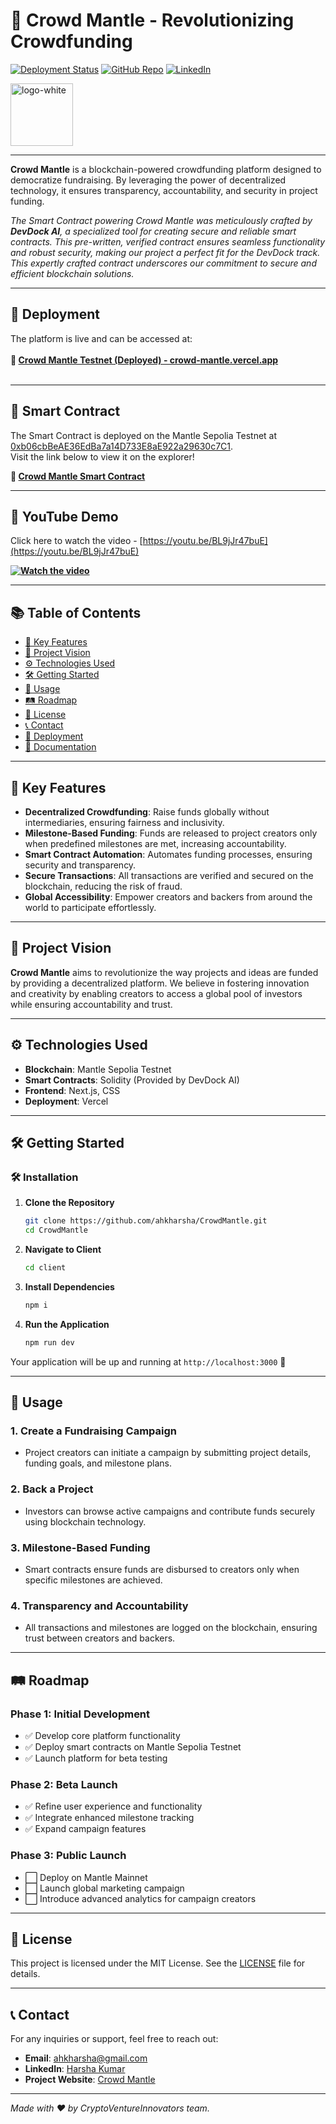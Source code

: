 # 🌟 **Crowd Mantle** - Revolutionizing Crowdfunding

[![Deployment Status](https://img.shields.io/badge/Deployment-Live-brightgreen)](https://crowd-mantle.vercel.app/)
[![GitHub Repo](https://img.shields.io/badge/GitHub-Repository-blue)](https://github.com/ahkharsha/CrowdMantle)
[![LinkedIn](https://img.shields.io/badge/Connect-LinkedIn-blue)](https://www.linkedin.com/in/harsha-kumar-a-271a76203/)

<img src="https://github.com/user-attachments/assets/77d71929-c77c-41ec-b6d2-d217d85de43a" alt="logo-white" width="100"/>

---

**Crowd Mantle** is a blockchain-powered crowdfunding platform designed to democratize fundraising. By leveraging the power of decentralized technology, it ensures transparency, accountability, and security in project funding.

*The Smart Contract powering Crowd Mantle was meticulously crafted by **DevDock AI**, a specialized tool for creating secure and reliable smart contracts. This pre-written, verified contract ensures seamless functionality and robust security, making our project a perfect fit for the DevDock track. This expertly crafted contract underscores our commitment to secure and efficient blockchain solutions.*

---

## 🚀 **Deployment**

The platform is live and can be accessed at:  
<br>**🔗 [Crowd Mantle Testnet (Deployed) - crowd-mantle.vercel.app](https://crowd-mantle.vercel.app/)**<br><br>

---

## 📜 **Smart Contract**

The Smart Contract is deployed on the Mantle Sepolia Testnet at [0xb06cbBeAE36EdBa7a14D733E8aE922a29630c7C1](https://explorer.sepolia.mantle.xyz/address/0xb06cbBeAE36EdBa7a14D733E8aE922a29630c7C1).  
Visit the link below to view it on the explorer!

**🔗 [Crowd Mantle Smart Contract](https://explorer.sepolia.mantle.xyz/address/0xb06cbBeAE36EdBa7a14D733E8aE922a29630c7C1)**

---

## 🔗 **YouTube Demo**

Click here to watch the video - [https://youtu.be/BL9jJr47buE](https://youtu.be/BL9jJr47buE) <br>

**[![Watch the video](https://github.com/user-attachments/assets/80163070-2c8e-4deb-9804-da22e04ddcdf)](https://youtu.be/BL9jJr47buE)**

---

## 📚 **Table of Contents**

- [🌟 Key Features](#-key-features)
- [🎯 Project Vision](#-project-vision)
- [⚙️ Technologies Used](#️-technologies-used)
- [🛠 Getting Started](#-getting-started)
- [📖 Usage](#-usage)
- [🛤 Roadmap](#-roadmap)
- [📜 License](#-license)
- [📞 Contact](#-contact)
- [🚀 Deployment](#-deployment)
- [📄 Documentation](#-documentation)

---

## 🌟 **Key Features**

- **Decentralized Crowdfunding**: Raise funds globally without intermediaries, ensuring fairness and inclusivity.
- **Milestone-Based Funding**: Funds are released to project creators only when predefined milestones are met, increasing accountability.
- **Smart Contract Automation**: Automates funding processes, ensuring security and transparency.
- **Secure Transactions**: All transactions are verified and secured on the blockchain, reducing the risk of fraud.
- **Global Accessibility**: Empower creators and backers from around the world to participate effortlessly.

---

## 🎯 **Project Vision**

**Crowd Mantle** aims to revolutionize the way projects and ideas are funded by providing a decentralized platform. We believe in fostering innovation and creativity by enabling creators to access a global pool of investors while ensuring accountability and trust.

---

## ⚙️ **Technologies Used**

- **Blockchain**: Mantle Sepolia Testnet
- **Smart Contracts**: Solidity (Provided by DevDock AI)
- **Frontend**: Next.js, CSS
- **Deployment**: Vercel

---

## 🛠 **Getting Started**

### 🛠️ **Installation**

1. **Clone the Repository**
    ```bash
    git clone https://github.com/ahkharsha/CrowdMantle.git
    cd CrowdMantle
    ```

2. **Navigate to Client**
    ```bash
    cd client
    ```

3. **Install Dependencies**
    ```bash
    npm i
    ```

4. **Run the Application**
    ```bash
    npm run dev
    ```

Your application will be up and running at `http://localhost:3000` 🚀

---

## 📖 **Usage**

### **1. Create a Fundraising Campaign**

- Project creators can initiate a campaign by submitting project details, funding goals, and milestone plans.

### **2. Back a Project**

- Investors can browse active campaigns and contribute funds securely using blockchain technology.

### **3. Milestone-Based Funding**

- Smart contracts ensure funds are disbursed to creators only when specific milestones are achieved.

### **4. Transparency and Accountability**

- All transactions and milestones are logged on the blockchain, ensuring trust between creators and backers.

---

## 🛤 **Roadmap**

### **Phase 1: Initial Development**

- ✅ Develop core platform functionality
- ✅ Deploy smart contracts on Mantle Sepolia Testnet
- ✅ Launch platform for beta testing

### **Phase 2: Beta Launch**

- ✅ Refine user experience and functionality
- ✅ Integrate enhanced milestone tracking
- ✅ Expand campaign features

### **Phase 3: Public Launch**

- ⬜ Deploy on Mantle Mainnet
- ⬜ Launch global marketing campaign
- ⬜ Introduce advanced analytics for campaign creators

---

## 📜 **License**

This project is licensed under the MIT License. See the [LICENSE](https://github.com/ahkharsha/CrowdMantle/blob/main/LICENSE) file for details.

---

## 📞 **Contact**

For any inquiries or support, feel free to reach out:

- **Email**: [ahkharsha@gmail.com](mailto:ahkharsha@gmail.com)
- **LinkedIn**: [Harsha Kumar](https://www.linkedin.com/in/harsha-kumar-a-271a76203/)
- **Project Website**: [Crowd Mantle](https://crowd-mantle.vercel.app/)

---

*Made with ❤️ by CryptoVentureInnovators team.*
